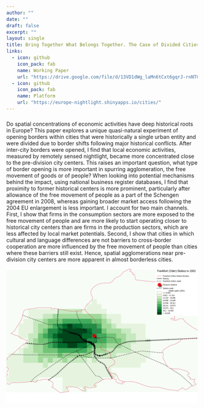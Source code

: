 ```yaml
---
author: ""
date: ""
draft: false
excerpt: ""
layout: single
title: Bring Together What Belongs Together. The Case of Divided Cities in Europe
links:
  - icon: github
    icon_pack: fab
    name: Working Paper
    url: "https://drive.google.com/file/d/13VD1dWg_laMn6tCxt6gqrJ-rnNTCP2bm/view?usp=sharing"
  - icon: github
    icon_pack: fab
    name: Platform
    url: "https://europe-nightlight.shinyapps.io/cities/"
---
```


### 
Do spatial concentrations of economic activities have deep historical roots in Europe? This paper explores a
unique quasi-natural experiment of opening borders within cities that were historically a single urban entity and were
divided due to border shifts following major historical conflicts. After inter-city borders were opened, I find that local
economic activities, measured by remotely sensed nightlight, became more concentrated close to the pre-division city
centers. This raises an important question, what type of border opening is more important in spurring agglomeration,
the free movement of goods or of people? When looking into potential mechanisms behind the impact, using national
business register databases, I find that proximity to former historical centers is more prominent, particularly after
allowance of the free movement of people as a part of the Schengen agreement in 2008, whereas gaining broader
market access following the 2004 EU enlargement is less important. I account for two main channels. First, I show
that firms in the consumption sectors are more exposed to the free movement of people and are more likely to start
operating closer to historical city centers than are firms in the production sectors, which are less affected by local
market potentials. Second, I show that cities in which cultural and language differences are not barriers to cross-border
cooperation are more influenced by the free movement of people than cities where these barriers still exist. Hence,
spatial agglomerations near pre-division city centers are more apparent in almost borderless cities.

![](featured.png)
